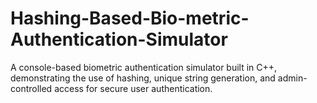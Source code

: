 # Hashing-Based-Bio-metric-Authentication-Simulator
A console-based biometric authentication simulator built in C++, demonstrating the use of hashing, unique string generation, and admin-controlled access for secure user authentication.
